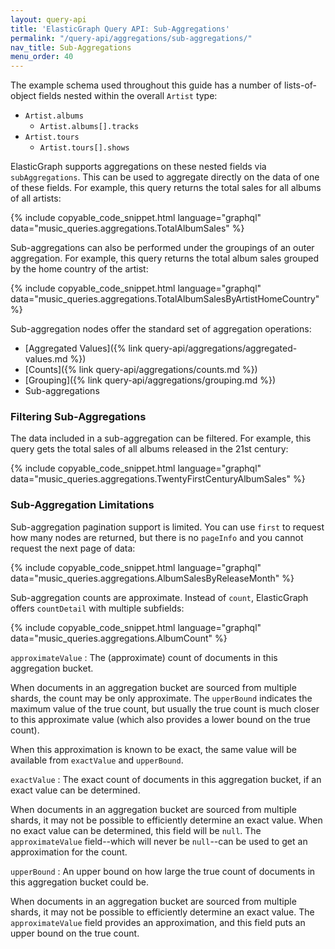 ```yaml
---
layout: query-api
title: 'ElasticGraph Query API: Sub-Aggregations'
permalink: "/query-api/aggregations/sub-aggregations/"
nav_title: Sub-Aggregations
menu_order: 40
---
```

The example schema used throughout this guide has a number of lists-of-object fields nested
within the overall `Artist` type:

* `Artist.albums`
  * `Artist.albums[].tracks`
* `Artist.tours`
  * `Artist.tours[].shows`

ElasticGraph supports aggregations on these nested fields via `subAggregations`. This can be used
to aggregate directly on the data of one of these fields. For example, this query returns the
total sales for all albums of all artists:

{% include copyable_code_snippet.html language="graphql" data="music_queries.aggregations.TotalAlbumSales" %}

Sub-aggregations can also be performed under the groupings of an outer aggregation. For example,
this query returns the total album sales grouped by the home country of the artist:

{% include copyable_code_snippet.html language="graphql" data="music_queries.aggregations.TotalAlbumSalesByArtistHomeCountry" %}

Sub-aggregation nodes offer the standard set of aggregation operations:

* [Aggregated Values]({% link query-api/aggregations/aggregated-values.md %})
* [Counts]({% link query-api/aggregations/counts.md %})
* [Grouping]({% link query-api/aggregations/grouping.md %})
* Sub-aggregations

### Filtering Sub-Aggregations

The data included in a sub-aggregation can be filtered. For example, this query gets the total
sales of all albums released in the 21st century:

{% include copyable_code_snippet.html language="graphql" data="music_queries.aggregations.TwentyFirstCenturyAlbumSales" %}

### Sub-Aggregation Limitations

Sub-aggregation pagination support is limited. You can use `first` to request how many
nodes are returned, but there is no `pageInfo` and you cannot request the next page of data:

{% include copyable_code_snippet.html language="graphql" data="music_queries.aggregations.AlbumSalesByReleaseMonth" %}

Sub-aggregation counts are approximate. Instead of `count`, ElasticGraph offers `countDetail`
with multiple subfields:

{% include copyable_code_snippet.html language="graphql" data="music_queries.aggregations.AlbumCount" %}

`approximateValue`
: The (approximate) count of documents in this aggregation bucket.

  When documents in an aggregation bucket are sourced from multiple shards, the count may be only
  approximate. The `upperBound` indicates the maximum value of the true count, but usually
  the true count is much closer to this approximate value (which also provides a lower bound on the
  true count).

  When this approximation is known to be exact, the same value will be available from `exactValue`
  and `upperBound`.

`exactValue`
: The exact count of documents in this aggregation bucket, if an exact value can be determined.

  When documents in an aggregation bucket are sourced from multiple shards, it may not be possible to
  efficiently determine an exact value. When no exact value can be determined, this field will be `null`.
  The `approximateValue` field--which will never be `null`--can be used to get an approximation
  for the count.

`upperBound`
: An upper bound on how large the true count of documents in this aggregation bucket could be.

  When documents in an aggregation bucket are sourced from multiple shards, it may not be possible to
  efficiently determine an exact value. The `approximateValue` field provides an approximation,
  and this field puts an upper bound on the true count.
